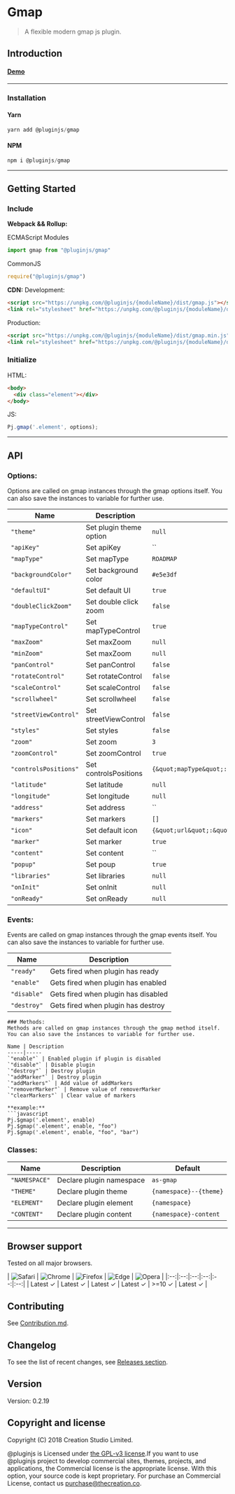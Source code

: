 # Gmap
> A flexible modern gmap js plugin.
## Introduction

#### [Demo]()
---
### Installation

#### Yarn
```javascript
yarn add @pluginjs/gmap
```
#### NPM
```javascript
npm i @pluginjs/gmap
```
---

## Getting Started
### Include
**Webpack && Rollup:**

ECMAScript Modules
```javascript
import gmap from "@pluginjs/gmap"
```

CommonJS
```javascript
require("@pluginjs/gmap")
```

**CDN:**
Development:
```html
<script src="https://unpkg.com/@pluginjs/{moduleName}/dist/gmap.js"></script>
<link rel="stylesheet" href="https://unpkg.com/@pluginjs/{moduleName}/dist/gmap.css">
```
Production:
```html
<script src="https://unpkg.com/@pluginjs/{moduleName}/dist/gmap.min.js"></script>
<link rel="stylesheet" href="https://unpkg.com/@pluginjs/{moduleName}/dist/gmap.min.css">
```

### Initialize
HTML:
```html
<body>
  <div class="element"></div>
</body>
```
JS:
```javascript
Pj.gmap('.element', options);
```
---
## API

### Options:
Options are called on gmap instances through the gmap options itself.
You can also save the instances to variable for further use.

Name | Description | Default
-----|--------------|-----
`"theme"` | Set plugin theme option | `null`
`"apiKey"` | Set apiKey | ``
`"mapType"` | Set mapType | `ROADMAP`
`"backgroundColor"` | Set background color | `#e5e3df`
`"defaultUI"` | Set default UI | `true`
`"doubleClickZoom"` | Set double click zoom | `false`
`"mapTypeControl"` | Set mapTypeControl | `true`
`"maxZoom"` | Set maxZoom | `null`
`"minZoom"` | Set maxZoom | `null`
`"panControl"` | Set panControl | `false`
`"rotateControl"` | Set rotateControl | `false`
`"scaleControl"` | Set scaleControl | `false`
`"scrollwheel"` | Set scrollwheel | `false`
`"streetViewControl"` | Set streetViewControl | `false`
`"styles"` | Set styles | `false`
`"zoom"` | Set zoom | `3`
`"zoomControl"` | Set zoomControl | `true`
`"controlsPositions"` | Set controlsPositions | `{&quot;mapType&quot;:null,&quot;pan&quot;:null,&quot;rotate&quot;:null,&quot;scale&quot;:null,&quot;streetView&quot;:null,&quot;zoom&quot;:null}`
`"latitude"` | Set latitude | `null`
`"longitude"` | Set longitude | `null`
`"address"` | Set address | ``
`"markers"` | Set markers | `[]`
`"icon"` | Set default icon | `{&quot;url&quot;:&quot;http://www.google.com/mapfiles/marker.png&quot;,&quot;size&quot;:[20,34],&quot;anchor&quot;:[9,34]}`
`"marker"` | Set marker | `true`
`"content"` | Set content | ``
`"popup"` | Set poup | `true`
`"libraries"` | Set libraries | `null`
`"onInit"` | Set onInit | `null`
`"onReady"` | Set onReady | `null`

### Events:
Events are called on gmap instances through the gmap events itself.
You can also save the instances to variable for further use.

Name | Description
-----|-----
`"ready"` | Gets fired when plugin has ready
`"enable"` | Gets fired when plugin has enabled
`"disable"` | Gets fired when plugin has disabled
`"destroy"` | Gets fired when plugin has destroy

```
### Methods:
Methods are called on gmap instances through the gmap method itself.
You can also save the instances to variable for further use.

Name | Description
-----|-----
`"enable"` | Enabled plugin if plugin is disabled
`"disable"` | Disable plugin
`"destroy"` | Destroy plugin
`"addMarker"` | Destroy plugin
`"addMarkers"` | Add value of addMarkers
`"removerMarker"` | Remove value of removerMarker
`"clearMarkers"` | Clear value of markers

**example:**
```javascript
Pj.$gmap('.element', enable)
Pj.$gmap('.element', enable, "foo")
Pj.$gmap('.element', enable, "foo", "bar")
```

### Classes:
Name | Description | Default
-----|------|------
`"NAMESPACE"` | Declare plugin namespace | `as-gmap`
`"THEME"` | Declare plugin theme | `{namespace}--{theme}`
`"ELEMENT"` | Declare plugin element | `{namespace}`
`"CONTENT"` | Declare plugin content | `{namespace}-content`



---

## Browser support

Tested on all major browsers.

| <img src="https://raw.githubusercontent.com/alrra/browser-logos/master/src/safari/safari_32x32.png" alt="Safari"> | <img src="https://raw.githubusercontent.com/alrra/browser-logos/master/src/chrome/chrome_32x32.png" alt="Chrome"> | <img src="https://raw.githubusercontent.com/alrra/browser-logos/master/src/firefox/firefox_32x32.png" alt="Firefox"> | <img src="https://raw.githubusercontent.com/alrra/browser-logos/master/src/edge/edge_32x32.png" alt="Edge"> | <img src="https://raw.githubusercontent.com/alrra/browser-logos/master/src/opera/opera_32x32.png" alt="Opera"> |
|:--:|:--:|:--:|:--:|:--:|:--:|
| Latest ✓ | Latest ✓ | Latest ✓ | Latest ✓ | >=10 ✓ | Latest ✓ |

## Contributing
See [Contribution.md](Contribution.md).

## Changelog
To see the list of recent changes, see [Releases section](https://github.com/plugin/plugin.js/releases).

## Version
Version: 0.2.19

## Copyright and license
Copyright (C) 2018 Creation Studio Limited.

@pluginjs is Licensed under [the GPL-v3 license](LICENSE).If you want to use @pluginjs project to develop commercial sites, themes, projects, and applications, the Commercial license is the appropriate license. With this option, your source code is kept proprietary. For purchase an Commercial License, contact us purchase@thecreation.co.